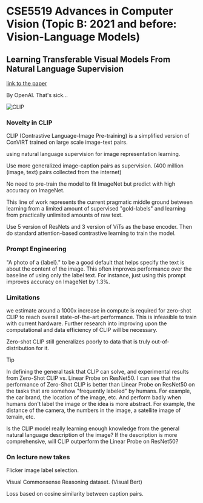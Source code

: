 # CSE5519 Advances in Computer Vision (Topic B: 2021 and before: Vision-Language Models)

## Learning Transferable Visual Models From Natural Language Supervision

[link to the paper](https://arxiv.org/pdf/2103.00020)

By OpenAI. That's sick...

![CLIP](https://notenextra.trance-0.com/CSE5519/CLIP.png)

### Novelty in CLIP

CLIP (Contrastive Language-Image Pre-training) is a simplified version of ConVIRT trained on large scale image-text pairs.

using natural language supervision for image representation learning.

Use more generalized image-caption pairs as supervision. (400 million (image, text) pairs collected from the internet)

No need to pre-train the model to fit ImageNet but predict with high accuracy on ImageNet.

This line of work represents the current pragmatic middle
ground between learning from a limited amount of supervised "gold-labels" and learning from practically unlimited amounts of raw text.

Use 5 version of ResNets and 3 version of ViTs as the base encoder. Then do standard attention-based contrastive learning to train the model.

### Prompt Engineering

"A photo of a {label}." to be a good default that helps specify the text is about the content of the image. This often improves performance over the baseline of using only the label text. For instance, just using this prompt improves accuracy on ImageNet by 1.3%.

### Limitations

we estimate around a 1000x increase in compute is required for zero-shot CLIP to reach overall state-of-the-art performance. This is infeasible to train with current hardware. Further research into improving upon the computational and data efficiency of CLIP will be necessary.

Zero-shot CLIP still generalizes poorly to data that is truly out-of-distribution for it.

> [!TIP]
>
> In defining the general task that CLIP can solve, and experimental results from Zero-Shot CLIP vs. Linear Probe on ResNet50. I can see that the performance of Zero-Shot CLIP is better than Linear Probe on ResNet50 on the tasks that are somehow "frequently labeled" by humans. For example, the car brand, the location of the image, etc. And perform badly when humans don't label the image or the idea is more abstract. For example, the distance of the camera, the numbers in the image, a satellite image of terrain, etc.
> 
> Is the CLIP model really learning enough knowledge from the general natural language description of the image? If the description is more comprehensive, will CLIP outperform the Linear Probe on ResNet50?

### On lecture new takes

Flicker image label selection.

Visual Commonsense Reasoning dataset. (Visual Bert)

Loss based on cosine similarity between caption pairs.

